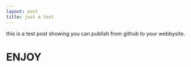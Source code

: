 ```yaml
---
layout: post
title: just a test
---
```


this is a test post showing you can publish from github to your webbysite.

ENJOY
=====
